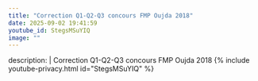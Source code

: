 ```yaml
---
title: "Correction Q1-Q2-Q3 concours FMP Oujda 2018"
date: 2025-09-02 19:41:59 
youtube_id: StegsMSuYIQ
image: ""
---
```

description: |
  Correction Q1-Q2-Q3 concours FMP Oujda 2018
{% include youtube-privacy.html id="StegsMSuYIQ" %}
